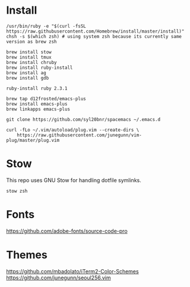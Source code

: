 # Install
```shell
/usr/bin/ruby -e "$(curl -fsSL https://raw.githubusercontent.com/Homebrew/install/master/install)"
chsh -s $(which zsh) # using system zsh because its currently same version as brew zsh

brew install stow
brew install tmux
brew install chruby
brew install ruby-install
brew install ag
brew install gdb

ruby-install ruby 2.3.1

brew tap d12frosted/emacs-plus
brew install emacs-plus
brew linkapps emacs-plus

git clone https://github.com/syl20bnr/spacemacs ~/.emacs.d

curl -fLo ~/.vim/autoload/plug.vim --create-dirs \
    https://raw.githubusercontent.com/junegunn/vim-plug/master/plug.vim

```

# Stow
This repo uses GNU Stow for handling dotfile symlinks.

`stow zsh`

# Fonts
https://github.com/adobe-fonts/source-code-pro

# Themes
https://github.com/mbadolato/iTerm2-Color-Schemes
https://github.com/junegunn/seoul256.vim
